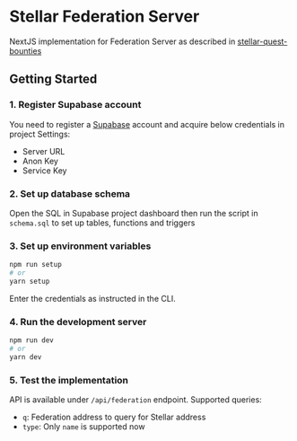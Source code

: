 # Stellar Federation Server
NextJS implementation for Federation Server as described in [stellar-quest-bounties](https://github.com/tyvdh/stellar-quest-bounties/blob/main/bounties/level-2/federation-server.md)

Getting Started
--------

### 1. Register Supabase account

You need to register a [Supabase](https://supabase.io) account and acquire below credentials in project Settings:
 
 - Server URL
 - Anon Key
 - Service Key

### 2. Set up database schema

Open the SQL in Supabase project dashboard then run the script in `schema.sql` to set up tables, functions and triggers

### 3. Set up environment variables

```bash
npm run setup
# or
yarn setup 
```
Enter the credentials as instructed in the CLI.


### 4. Run the development server

```bash
npm run dev
# or
yarn dev
```

### 5. Test the implementation

API is available under `/api/federation` endpoint. Supported queries:

 - `q`: Federation address to query for Stellar address
 - `type`: Only `name` is supported now